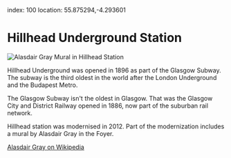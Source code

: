 index: 100
location: 55.875294,-4.293601

# Hillhead Underground Station

![Alasdair Gray Mural in Hillhead Station](image:hillhead-mural.jpg)

Hillhead Underground was opened in 1896 as part of the Glasgow
Subway.  The subway is the third oldest in the world after the London
Underground and the Budapest Metro.

The Glasgow Subway isn't the oldest in Glasgow.  That was the Glasgow
City and District Railway opened in 1886, now part of the suburban
rail network.

Hillhead station was modernised in 2012.  Part of the modernization
includes a mural by Alasdair Gray in the Foyer.

[Alasdair Gray on Wikipedia][1]

[1]: /wiki/Alasdair_Gray